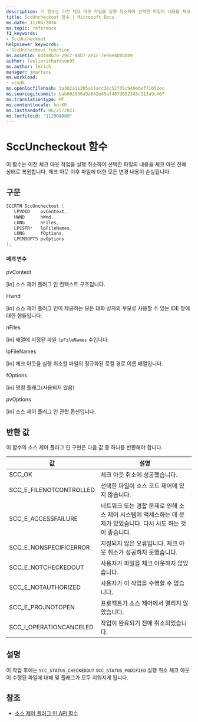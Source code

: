 ```yaml
---
description: 이 함수는 이전 체크 아웃 작업을 실행 취소하여 선택한 파일의 내용을 체크 아웃 전에 상태로 복원합니다.
title: SccUncheckout 함수 | Microsoft Docs
ms.date: 11/04/2016
ms.topic: reference
f1_keywords:
- SccUncheckout
helpviewer_keywords:
- SccUncheckout function
ms.assetid: 6d498b70-29c7-44b7-ae1c-7e99e488bb09
author: leslierichardson95
ms.author: lerich
manager: jmartens
ms.workload:
- vssdk
ms.openlocfilehash: 3a382a112b5a11acc36c52735c949ebef71052ec
ms.sourcegitcommit: bab002936a9a642e45af407d652345c113a9c467
ms.translationtype: MT
ms.contentlocale: ko-KR
ms.lasthandoff: 06/25/2021
ms.locfileid: "112904089"
---
```

# <a name="sccuncheckout-function"></a>SccUncheckout 함수
이 함수는 이전 체크 아웃 작업을 실행 취소하여 선택한 파일의 내용을 체크 아웃 전에 상태로 복원합니다. 체크 아웃 이후 파일에 대한 모든 변경 내용이 손실됩니다.

## <a name="syntax"></a>구문

```cpp
SCCRTN SccUncheckout (
   LPVOID    pvContext,
   HWND      hWnd,
   LONG      nFiles,
   LPCSTR*   lpFileNames,
   LONG      fOptions,
   LPCMDOPTS pvOptions
);
```

#### <a name="parameters"></a>매개 변수
 pvContext

[in] 소스 제어 플러그 인 컨텍스트 구조입니다.

 Hwnd

[in] 소스 제어 플러그 인이 제공하는 모든 대화 상자의 부모로 사용할 수 있는 IDE 창에 대한 핸들입니다.

 nFiles

[in] 배열에 지정된 파일 `lpFileNames` 수입니다.

 lpFileNames

[in] 체크 아웃을 실행 취소할 파일의 정규화된 로컬 경로 이름 배열입니다.

 fOptions

[in] 명령 플래그(사용되지 않음)

 pvOptions

[in] 소스 제어 플러그 인 관련 옵션입니다.

## <a name="return-value"></a>반환 값
 이 함수의 소스 제어 플러그 인 구현은 다음 값 중 하나를 반환해야 합니다.

|값|설명|
|-----------|-----------------|
|SCC_OK|체크 아웃 취소에 성공했습니다.|
|SCC_E_FILENOTCONTROLLED|선택한 파일이 소스 코드 제어에 있지 않습니다.|
|SCC_E_ACCESSFAILURE|네트워크 또는 경합 문제로 인해 소스 제어 시스템에 액세스하는 데 문제가 있었습니다. 다시 시도 하는 것이 좋습니다.|
|SCC_E_NONSPECIFICERROR|지정되지 않은 오류입니다. 체크 아웃 취소가 성공하지 못했습니다.|
|SCC_E_NOTCHECKEDOUT|사용자가 파일을 체크 아웃하지 않았습니다.|
|SCC_E_NOTAUTHORIZED|사용자가 이 작업을 수행할 수 없습니다.|
|SCC_E_PROJNOTOPEN|프로젝트가 소스 제어에서 열리지 않았습니다.|
|SCC_I_OPERATIONCANCELED|작업이 완료되기 전에 취소되었습니다.|

## <a name="remarks"></a>설명
 이 작업 후에는 `SCC_STATUS_CHECKEDOUT` `SCC_STATUS_MODIFIED` 실행 취소 체크 아웃이 수행된 파일에 대해 및 플래그가 모두 지워지게 됩니다.

## <a name="see-also"></a>참조
- [소스 제어 플러그 인 API 함수](../extensibility/source-control-plug-in-api-functions.md)

